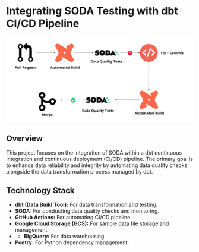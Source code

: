 # Integrating SODA Testing with dbt CI/CD Pipeline

![dbt-soda-ci-cd](https://github.com/bijilsubhash/dbt-soda-ci-cd/blob/main/architecture.jpg)

## Overview
This project focuses on the integration of SODA within a dbt continuous integration and continuous deployment (CI/CD) pipeline. The primary goal is to enhance data reliability and integrity by automating data quality checks alongside the data transformation process managed by dbt.

## Technology Stack
- **dbt (Data Build Tool):** For data transformation and testing.
- **SODA:** For conducting data quality checks and monitoring.
- **GitHub Actions:** For automating CI/CD pipeline.
- **Google Cloud Storage (GCS):** For sample data file storage and management.
- - **BigQuery:** For data warehousing.
- **Poetry:** For Python dependency management.